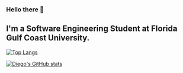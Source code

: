 ### Hello there 👋

## I'm a Software Engineering Student at Florida Gulf Coast University.

[![Top Langs](https://github-readme-stats.vercel.app/api/top-langs/?username=dfgrisales5078&hide=&theme=tokyonight&layout=compact)](https://github.com/anuraghazra/github-readme-stats)

[![Diego's GitHub stats](https://github-readme-stats.vercel.app/api?username=dfgrisales5078&theme=tokyonight&show_icons=true)](https://github.com/anuraghazra/github-readme-stats)



